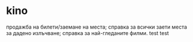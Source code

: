 # kino
продажба на билети/заемане на места;   справка за всички заети места за дадено излъчване;   справка за най-гледаните филми. 
test
test